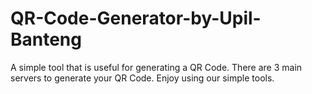 # QR-Code-Generator-by-Upil-Banteng
A simple tool that is useful for generating a QR Code. There are 3 main servers to generate your QR Code. Enjoy using our simple tools.
